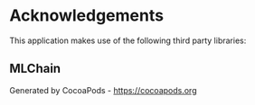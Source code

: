 # Acknowledgements
This application makes use of the following third party libraries:

## MLChain


Generated by CocoaPods - https://cocoapods.org
